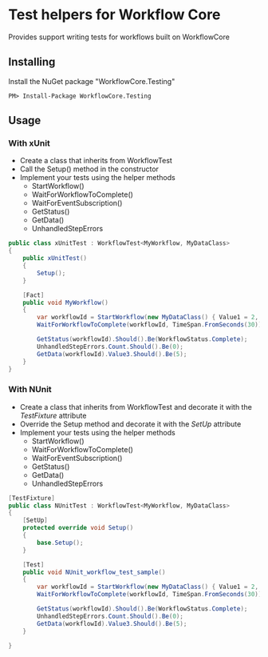 ﻿# Test helpers for Workflow Core

Provides support writing tests for workflows built on WorkflowCore

## Installing

Install the NuGet package "WorkflowCore.Testing"

```
PM> Install-Package WorkflowCore.Testing
```

## Usage

### With xUnit

* Create a class that inherits from WorkflowTest
* Call the Setup() method in the constructor
* Implement your tests using the helper methods
	* StartWorkflow()
	* WaitForWorkflowToComplete()
	* WaitForEventSubscription()
	* GetStatus()
	* GetData()
	* UnhandledStepErrors

```C#
public class xUnitTest : WorkflowTest<MyWorkflow, MyDataClass>
{
    public xUnitTest()
    {
        Setup();
    }

    [Fact]
    public void MyWorkflow()
    {
        var workflowId = StartWorkflow(new MyDataClass() { Value1 = 2, Value2 = 3 });
        WaitForWorkflowToComplete(workflowId, TimeSpan.FromSeconds(30));

        GetStatus(workflowId).Should().Be(WorkflowStatus.Complete);
        UnhandledStepErrors.Count.Should().Be(0);
        GetData(workflowId).Value3.Should().Be(5);
    }
}
```


### With NUnit

* Create a class that inherits from WorkflowTest and decorate it with the *TestFixture* attribute
* Override the Setup method and decorate it with the *SetUp* attribute
* Implement your tests using the helper methods
	* StartWorkflow()
	* WaitForWorkflowToComplete()
	* WaitForEventSubscription()
	* GetStatus()
	* GetData()
	* UnhandledStepErrors

```C#
[TestFixture]
public class NUnitTest : WorkflowTest<MyWorkflow, MyDataClass>
{
    [SetUp]
    protected override void Setup()
    {
        base.Setup();
    }

    [Test]
    public void NUnit_workflow_test_sample()
    {
        var workflowId = StartWorkflow(new MyDataClass() { Value1 = 2, Value2 = 3 });
        WaitForWorkflowToComplete(workflowId, TimeSpan.FromSeconds(30));

        GetStatus(workflowId).Should().Be(WorkflowStatus.Complete);
        UnhandledStepErrors.Count.Should().Be(0);
        GetData(workflowId).Value3.Should().Be(5);
    }

}
```
